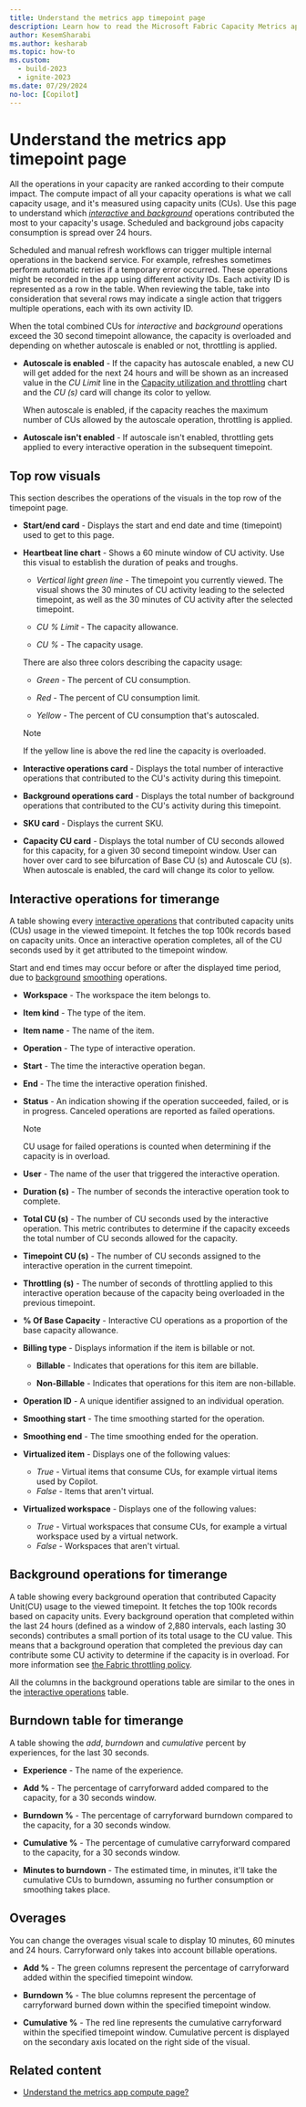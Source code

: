 ```yaml
---
title: Understand the metrics app timepoint page
description: Learn how to read the Microsoft Fabric Capacity Metrics app's explore page.
author: KesemSharabi
ms.author: kesharab
ms.topic: how-to
ms.custom:
  - build-2023
  - ignite-2023
ms.date: 07/29/2024
no-loc: [Copilot]
---
```


# Understand the metrics app timepoint page

All the operations in your capacity are ranked according to their compute impact. The compute impact of all your capacity operations is what we call capacity usage, and it's measured using capacity units (CUs). Use this page to understand which [*interactive* and *background*](fabric-operations.md#interactive-and-background-operations) operations contributed the most to your capacity's usage. Scheduled and background jobs capacity consumption is spread over 24 hours.

Scheduled and manual refresh workflows can trigger multiple internal operations in the backend service. For example, refreshes sometimes perform automatic retries if a temporary error occurred. These operations might be recorded in the app using different activity IDs. Each activity ID is represented as a row in the table. When reviewing the table, take into consideration that several rows may indicate a single action that triggers multiple operations, each with its own activity ID.

When the total combined CUs for *interactive* and *background* operations exceed the 30 second timepoint allowance, the capacity is overloaded and depending on whether autoscale is enabled or not, throttling is applied.

* **Autoscale is enabled** - If the capacity has autoscale enabled, a new CU will get added for the next 24 hours and will be shown as an increased value in the *CU Limit* line in the [Capacity utilization and throttling](metrics-app-compute-page.md#capacity-utilization-and-throttling) chart and the *CU (s)* card will change its color to yellow.

    When autoscale is enabled, if the capacity reaches the maximum number of CUs allowed by the autoscale operation, throttling is applied.

* **Autoscale isn't enabled** - If autoscale isn't enabled, throttling gets applied to every interactive operation in the subsequent timepoint.

## Top row visuals

This section describes the operations of the visuals in the top row of the timepoint page.

* **Start/end card** - Displays the start and end date and time (timepoint) used to get to this page.

* **Heartbeat line chart** - Shows a 60 minute window of CU activity. Use this visual to establish the duration of peaks and troughs.

    * *Vertical light green line* - The timepoint you currently viewed. The visual shows the 30 minutes of CU activity leading to the selected timepoint, as well as the 30 minutes of CU activity after the selected timepoint.

    * *CU % Limit* - The capacity allowance.

    * *CU %* - The capacity usage.

    There are also three colors describing the capacity usage:

    * *Green* - The percent of CU consumption.

    * *Red* - The percent of CU consumption limit.

    * *Yellow* - The percent of CU consumption that's autoscaled.

    >[!NOTE]
    >If the yellow line is above the red line the capacity is overloaded.

* **Interactive operations card** - Displays the total number of interactive operations that contributed to the CU's activity during this timepoint.

* **Background operations card** - Displays the total number of background operations that contributed to the CU's activity during this timepoint.

* **SKU card** - Displays the current SKU.

* **Capacity CU card** - Displays the total number of CU seconds allowed for this capacity, for a given 30 second timepoint window. User can hover over card to see bifurcation of Base CU (s) and Autoscale CU (s). When autoscale is enabled, the card will change its color to yellow.

## Interactive operations for timerange

A table showing every [interactive operations](fabric-operations.md#interactive-operations) that contributed capacity units (CUs) usage in the viewed timepoint. It fetches the top 100k records based on capacity units. Once an interactive operation completes, all of the CU seconds used by it get attributed to the timepoint window.

Start and end times may occur before or after the displayed time period, due to [background](fabric-operations.md#background-operations) [smoothing](throttling.md) operations.

* **Workspace** - The workspace the item belongs to.

* **Item kind** - The type of the item.

* **Item name** - The name of the item.

* **Operation** - The type of interactive operation.

* **Start** - The time the interactive operation began.

* **End** - The time the interactive operation finished.

* **Status** - An indication showing if the operation succeeded, failed, or is in progress. Canceled operations are reported as failed operations.

    >[!NOTE]
    >CU usage for failed operations is counted when determining if the capacity is in overload.

* **User** - The name of the user that triggered the interactive operation.

* **Duration (s)** - The number of seconds the interactive operation took to complete.

* **Total CU (s)** - The number of CU seconds used by the interactive operation. This metric contributes to determine if the capacity exceeds the total number of CU seconds allowed for the capacity.

* **Timepoint CU (s)** - The number of CU seconds assigned to the interactive operation in the current timepoint.

* **Throttling (s)** - The number of seconds of throttling applied to this interactive operation because of the capacity being overloaded in the previous timepoint.

* **% Of Base Capacity** - Interactive CU operations as a proportion of the base capacity allowance.

* **Billing type** - Displays information if the item is billable or not.

    * **Billable** - Indicates that operations for this item are billable.

    * **Non-Billable**  - Indicates that operations for this item are non-billable.

* **Operation ID** - A unique identifier assigned to an individual operation.

* **Smoothing start** - The time smoothing started for the operation.

* **Smoothing end** - The time smoothing ended for the operation.

* **Virtualized item** - Displays one of the following values:
    * *True* - Virtual items that consume CUs, for example virtual items used by Copilot.
    * *False* - Items that aren't virtual.

* **Virtualized workspace** - Displays one of the following values:
    * *True* - Virtual workspaces that consume CUs, for example a virtual workspace used by a virtual network.
    * *False* - Workspaces that aren't virtual.

## Background operations for timerange

A table showing every background operation that contributed Capacity Unit(CU) usage to the viewed timepoint. It fetches the top 100k records based on capacity units. Every background operation that completed within the last 24 hours (defined as a window of 2,880 intervals, each lasting 30 seconds) contributes a small portion of its total usage to the CU value. This means that a background operation that completed the previous day can contribute some CU activity to determine if the capacity is in overload. For more information see [the Fabric throttling policy](throttling.md).

All the columns in the background operations table are similar to the ones in the [interactive operations](#interactive-operations-for-timerange) table.

## Burndown table for timerange

A table showing the *add*, *burndown* and *cumulative* percent by experiences, for the last 30 seconds.

* **Experience** - The name of the experience.

* **Add %** - The percentage of carryforward added compared to the capacity, for a 30 seconds window.

* **Burndown %** - The percentage of carryforward burndown compared to the capacity, for a 30 seconds window.

* **Cumulative %** - The percentage of cumulative carryforward compared to the capacity, for a 30 seconds window.

* **Minutes to burndown** - The estimated time, in minutes, it'll take the cumulative CUs to burndown, assuming no further consumption or smoothing takes place.

## Overages

You can change the overages visual scale to display 10 minutes, 60 minutes and 24 hours. Carryforward only takes into account billable operations.

* **Add %** - The green columns represent the percentage of carryforward added within the specified timepoint window.
  
* **Burndown %** - The blue columns represent the percentage of carryforward burned down within the specified timepoint window.
  
* **Cumulative %** - The red line represents the cumulative carryforward within the specified timepoint window. Cumulative percent is displayed on the secondary axis located on the right side of the visual.

## Related content

* [Understand the metrics app compute page?](metrics-app-compute-page.md)
